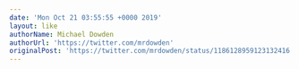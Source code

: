 ```yaml
---
date: 'Mon Oct 21 03:55:55 +0000 2019'
layout: like
authorName: Michael Dowden
authorUrl: 'https://twitter.com/mrdowden'
originalPost: 'https://twitter.com/mrdowden/status/1186128959123132416'
---
```

